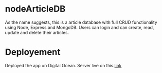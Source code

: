 # nodeArticleDB
As the name suggests, this is a article database with full CRUD functionality using Node, Express and MongoDB. Users can login and can create, read, update and delete their articles.

# Deployement
Deployed the app on Digital Ocean. Server live on this [link](http://138.197.197.226/)
